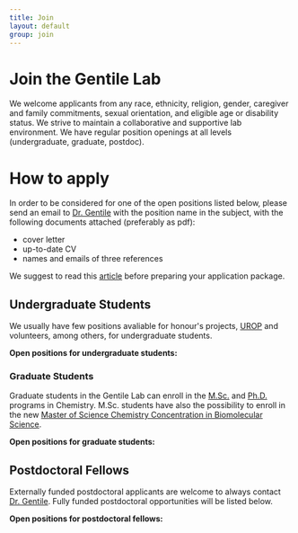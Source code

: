 ```yaml
---
title: Join
layout: default
group: join
---
```


# Join the Gentile Lab
We welcome applicants from any race, ethnicity, religion, gender, caregiver and family commitments, sexual orientation, and eligible age or disability status. We strive to maintain a collaborative and supportive lab environment. We have regular position openings at all levels (undergraduate, graduate, postdoc).

# How to apply

In order to be considered for one of the open positions listed below, please send an email to [Dr. Gentile](fgentile@uottawa.ca) with the position name in the subject, with the following documents attached (preferably as pdf):

- cover letter
- up-to-date CV
- names and emails of three references

We suggest to read this [article](https://www.nature.com/articles/d41586-023-00786-8) before preparing your application package.

## Undergraduate Students

We usually have few positions avaliable for honour's projects, [UROP](https://www.uottawa.ca/research-innovation/sites/g/files/bhrskd326/files/2022-08/IREX%20Guidelines%20-%20UROP%202022-23_2.pdf) and volunteers, among others, for undergraduate students. 

**Open positions for undergraduate students:**

### Graduate Students

Graduate students in the Gentile Lab can enroll in the [M.Sc.](https://catalogue.uottawa.ca/en/graduate/master-science-chemistry/) and [Ph.D.](https://catalogue.uottawa.ca/en/graduate/doctorate-philosophy-chemistry/)  programs in Chemistry. M.Sc. students have also the possibility to enroll in the new [Master of Science Chemistry Concentration in Biomolecular Science](https://catalogue.uottawa.ca/en/graduate/master-science-chemistry-concentration-biomolecular-science).

**Open positions for graduate students:**

## Postdoctoral Fellows

Externally funded postdoctoral applicants are welcome to always contact [Dr. Gentile](fgentile@uottawa.ca). Fully funded postdoctoral opportunities will be listed below.

**Open positions for postdoctoral fellows:**

